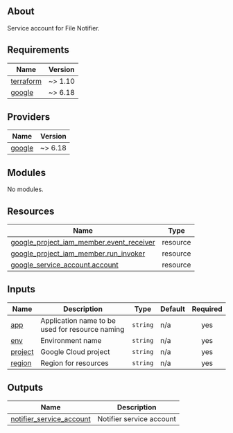 <!-- BEGIN_TF_DOCS -->


## About

Service account for File Notifier.

## Requirements

| Name | Version |
|------|---------|
| <a name="requirement_terraform"></a> [terraform](#requirement\_terraform) | ~> 1.10 |
| <a name="requirement_google"></a> [google](#requirement\_google) | ~> 6.18 |

## Providers

| Name | Version |
|------|---------|
| <a name="provider_google"></a> [google](#provider\_google) | ~> 6.18 |

## Modules

No modules.

## Resources

| Name | Type |
|------|------|
| [google_project_iam_member.event_receiver](https://registry.terraform.io/providers/hashicorp/google/latest/docs/resources/project_iam_member) | resource |
| [google_project_iam_member.run_invoker](https://registry.terraform.io/providers/hashicorp/google/latest/docs/resources/project_iam_member) | resource |
| [google_service_account.account](https://registry.terraform.io/providers/hashicorp/google/latest/docs/resources/service_account) | resource |

## Inputs

| Name | Description | Type | Default | Required |
|------|-------------|------|---------|:--------:|
| <a name="input_app"></a> [app](#input\_app) | Application name to be used for resource naming | `string` | n/a | yes |
| <a name="input_env"></a> [env](#input\_env) | Environment name | `string` | n/a | yes |
| <a name="input_project"></a> [project](#input\_project) | Google Cloud project | `string` | n/a | yes |
| <a name="input_region"></a> [region](#input\_region) | Region for resources | `string` | n/a | yes |

## Outputs

| Name | Description |
|------|-------------|
| <a name="output_notifier_service_account"></a> [notifier\_service\_account](#output\_notifier\_service\_account) | Notifier service account |

<!-- END_TF_DOCS -->